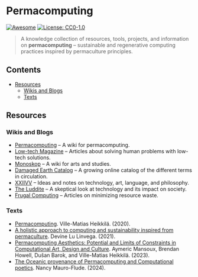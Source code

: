 # Permacomputing 
[![Awesome](https://awesome.re/badge.svg)](https://awesome.re)
[![License: CC0-1.0](https://img.shields.io/badge/License-CC0_1.0-lightgrey.svg)](http://creativecommons.org/publicdomain/zero/1.0/)

> A knowledge collection of resources, tools, projects, and information on **permacomputing** – sustainable and regenerative computing practices inspired by permaculture principles.

## Contents

- [Resources](#resources)
  - [Wikis and Blogs](#wikis-and-blogs)
  - [Texts](#texts)

## Resources

### Wikis and Blogs
  - [Permacomputing](https://permacomputing.net) – A wiki for permacomputing.
  - [Low-tech Magazine](https://www.lowtechmagazine.com/) – Articles about solving human problems with low-tech solutions.
  - [Monoskop](https://monoskop.org/) – A wiki for arts and studies.
  - [Damaged Earth Catalog](https://damaged.bleu255.com/) – A growing online catalog of the different terms in circulation.
  - [XXIIVV](https://wiki.xxiivv.com/site/home.html) – Ideas and notes on technology, art, language, and philosophy.
  - [The Luddite](https://theluddite.org/) – A skeptical look at technology and its impact on society.
  - [Frugal Computing](https://frugalcomputing.neocities.org/) – Articles on minimizing resource waste.

### Texts
  - [Permacomputing](http://viznut.fi/files/texts-en/permacomputing.html). Ville-Matias Heikkilä. (2020).
  - [A holistic approach to computing and sustainability inspired from permaculture](https://wiki.xxiivv.com/site/permacomputing.html). Devine Lu Linvega. (2021).
  - [Permacomputing Aesthetics: Potential and Limits of Constraints in Computational Art, Design and Culture](https://limits.pubpub.org/pub/6loh1eqi/release/1). Aymeric Mansoux, Brendan Howell, Dušan Barok, and Ville-Matias Heikkilä. (2023).
  - [The Oceanic provenance of Permacomputing and Computational poetics](https://www.autoluminescence.institute/resources/library/intro-oceanic_provenance_permacomputing_codework/). Nancy Mauro-Flude. (2024).
